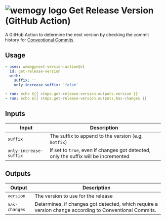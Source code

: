 # ![wemogy logo](https://wemogyimages.blob.core.windows.net/logos/wemogy-github-tiny.png) Get Release Version (GitHub Action)

A GitHub Action to determine the next version by checking the commit history for [Conventional Commits](https://www.conventionalcommits.org/).

## Usage

```yaml
- uses: wemogynext-version-action@v1
  id: get-release-version
  with:
    suffix: ''
    only-increase-suffix: 'false'

- run: echo ${{ steps.get-release-version.outputs.version }}
- run: echo ${{ steps.get-release-version.outputs.has-changes }}
```

## Inputs

| Input | Description |
|-|-|
| `suffix` | The suffix to append to the version (e.g. `hotfix`) |
| `only-increase-suffix` | If set to `true`, even if changes got detected, only the suffix will be incremented |

## Outputs

| Output | Description |
|-|-|
| `version` | The version to use for the release |
| `has-changes` | Determines, if changes got detected, which require a version change according to Conventional Commits. |
